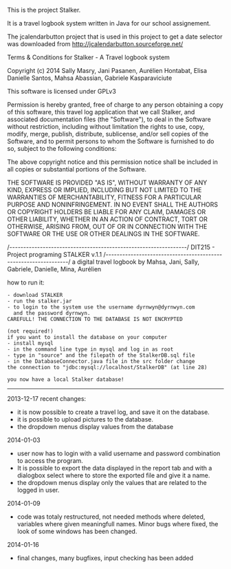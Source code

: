 This is the project Stalker.

It is a travel logbook system written in Java for our school assignement.

The jcalendarbutton project that is used in this project to get a date selector was downloaded from http://jcalendarbutton.sourceforge.net/


Terms & Conditions for Stalker - A Travel logbook system


Copyright (c) 2014 Sally Masry, Jani Pasanen, Aurélien Hontabat,
Elisa Danielle Santos, Mahsa Abassian, Gabriele Kasparaviciute

This software is licensed under GPLv3

Permission is hereby granted, free of charge to any person obtaining a
copy of this software, this travel log application that we call Stalker, 
and associated documentation files (the "Software"), to deal in the Software 
without restriction, including without limitation the rights to use, copy, 
modify, merge, publish, distribute, sublicense, and/or sell copies of the 
Software, and to permit persons to whom the Software is furnished to do so, 
subject to the following conditions:

The above copyright notice and this permission notice shall be included in 
all copies or substantial portions of the Software.

THE SOFTWARE IS PROVIDED "AS IS", WITHOUT WARRANTY OF ANY KIND, EXPRESS OR 
IMPLIED, INCLUDING BUT NOT LIMITED TO THE WARRANTIES OF MERCHANTABILITY, 
FITNESS FOR A PARTICULAR PURPOSE AND NONINFRINGEMENT. IN NO EVENT SHALL 
THE AUTHORS OR COPYRIGHT HOLDERS BE LIABLE FOR ANY CLAIM, DAMAGES OR 
OTHER LIABILITY, WHETHER IN AN ACTION OF CONTRACT, TORT OR OTHERWISE, 
ARISING FROM, OUT OF OR IN CONNECTION WITH THE SOFTWARE OR THE USE 
OR OTHER DEALINGS IN THE SOFTWARE.


/*----------------------------------------------------------------*/
		DIT215 - Project programing
			STALKER v.1.1
/*----------------------------------------------------------------*/
a digital travel logbook
by Mahsa, Jani, Sally, Gabriele, Danielle, Mina, Aurélien


how to run it:

	- download STALKER
	- run the stalker.jar
	- to login to the system use the username dyrnwyn@dyrnwyn.com 
	  and the password dyrnwyn.
	CAREFULL! THE CONNECTION TO THE DATABASE IS NOT ENCRYPTED

	(not required!)
	if you want to install the database on your computer
	- install mysql
	- in the command line type in mysql and log in as root
	- type in "source" and the filepath of the StalkerDB.sql file
	- in the DatabaseConnector.java file in the src folder change
	the connection to "jdbc:mysql://localhost/StalkerDB" (at line 28)

	you now have a local Stalker database!
--------------------------------------------------------------------
2013-12-17
recent changes:

- it is now possible to create a travel log, and save it 
  on the database.
- it is possible to upload pictures to the database.
- the dropdown menus display values from the database

2014-01-03

- user now has to login with a valid username and 
  password combination to access the program.
- It is possible to export the data displayed in the report tab
  and with a dialogbox select where to store the exported
  file and give it a name.
- the dropdown menus display only the values that are related 
  to the logged in user.

2014-01-09
- code was totaly restructured, not needed methods where deleted,
  variables where given meaningfull names. Minor bugs where fixed,
  the look of some windows has been changed. 

2014-01-16
- final changes, many bugfixes, input checking has been added


